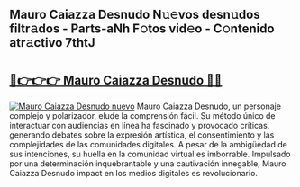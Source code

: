 ## Mauro Caiazza Desnudo N𝚞𝚎vos desn𝚞dos filtr𝚊dos - Parts-aNh F𝚘tos vid𝚎o - C𝚘ntenido atr𝚊ctivo 7thtJ

# <h2><a href="http://mb5jaq.tromn.icu/?c=Mauro+Caiazza+Desnudo">🔗👉👉👉 Mauro Caiazza Desnudo 🔗🔗</a></h2>

[![Mauro Caiazza Desnudo nuevo](https://i.imgur.com/pEAQMta.gif)](http://mb5jaq.tromn.icu/?c=Mauro+Caiazza+Desnudo)
Mauro Caiazza Desnudo, un personaje complejo y polarizador, elude la comprensión fácil. Su método único de interactuar con audiencias en línea ha fascinado y provocado críticas, generando debates sobre la expresión artística, el consentimiento y las complejidades de las comunidades digitales. A pesar de la ambigüedad de sus intenciones, su huella en la comunidad virtual es imborrable. Impulsado por una determinación inquebrantable y una cautivación innegable, Mauro Caiazza Desnudo impact en los medios digitales es revolucionario.
